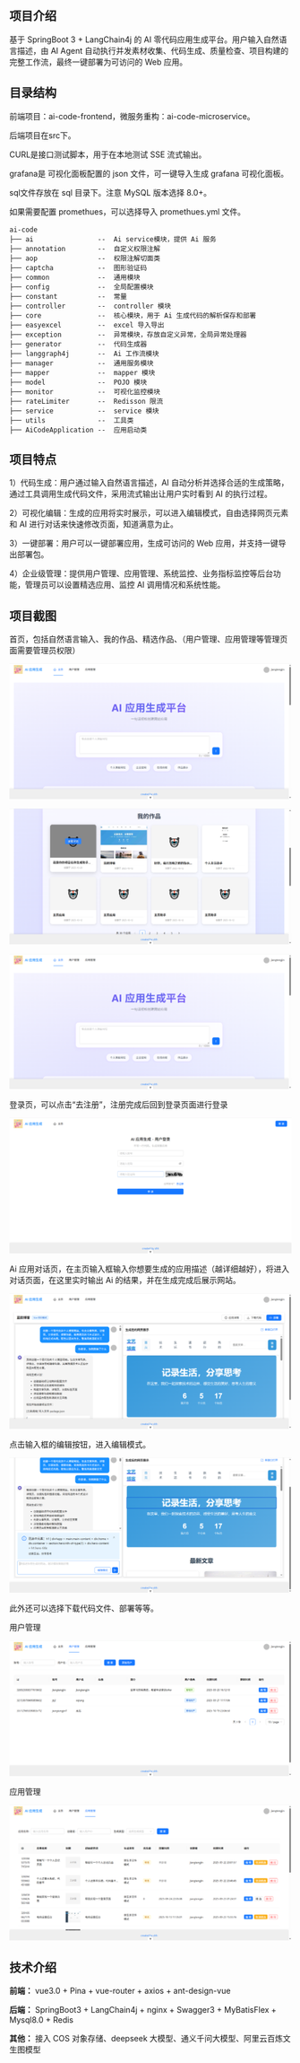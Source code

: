 ## 项目介绍
基于 SpringBoot 3 + LangChain4j 的 AI 零代码应用生成平台。用户输入自然语言描述，由 AI Agent 自动执行并发素材收集、代码生成、质量检查、项目构建的完整工作流，最终一键部署为可访问的 Web 应用。
## 目录结构
前端项目：ai-code-frontend，微服务重构：ai-code-microservice。 

后端项目在src下。

CURL是接口测试脚本，用于在本地测试 SSE 流式输出。

grafana是 可视化面板配置的 json 文件，可一键导入生成 grafana 可视化面板。

sql文件存放在 sql 目录下。注意 MySQL 版本选择 8.0+。

如果需要配置 promethues，可以选择导入 promethues.yml 文件。
```
ai-code
├── ai                --  Ai service模块，提供 Ai 服务
├── annotation        --  自定义权限注解
├── aop               --  权限注解切面类
├── captcha           --  图形验证码
├── common            --  通用模块
├── config            --  全局配置模块
├── constant          --  常量
├── controller        --  controller 模块
├── core              --  核心模块，用于 Ai 生成代码的解析保存和部署
├── easyexcel         --  excel 导入导出
├── exception         --  异常模块，存放自定义异常，全局异常处理器
├── generator         --  代码生成器
├── langgraph4j       --  Ai 工作流模块
├── manager           --  通用服务模块
├── mapper            --  mapper 模块
├── model             --  POJO 模块
├── monitor           --  可视化监控模块
├── rateLimiter       --  Redisson 限流
├── service           --  service 模块
├── utils             --  工具类
├── AiCodeApplication --  应用启动类
```
## 项目特点
1）代码生成：用户通过输入自然语言描述，AI 自动分析并选择合适的生成策略，通过工具调用生成代码文件，采用流式输出让用户实时看到 AI 的执行过程。

2）可视化编辑：生成的应用将实时展示，可以进入编辑模式，自由选择网页元素和 AI 进行对话来快速修改页面，知道满意为止。

3）一键部署：用户可以一键部署应用，生成可访问的 Web 应用，并支持一键导出部署包。

4）企业级管理：提供用户管理、应用管理、系统监控、业务指标监控等后台功能，管理员可以设置精选应用、监控 AI 调用情况和系统性能。
## 项目截图
首页，包括自然语言输入、我的作品、精选作品、（用户管理、应用管理等管理页面需要管理员权限）

![image](/static/img1.png)

![image](/static/img3.png)

![image](/static/img1.png)

登录页，可以点击“去注册”，注册完成后回到登录页面进行登录

![image](/static/img2.png)

Ai 应用对话页，在主页输入框输入你想要生成的应用描述（越详细越好），将进入对话页面，在这里实时输出 Ai 的结果，并在生成完成后展示网站。

![image](/static/img5.png)

点击输入框的编辑按钮，进入编辑模式。

![image](/static/img6.png)

此外还可以选择下载代码文件、部署等等。

用户管理

![image](/static/img7.png)

应用管理

![image](/static/img8.png)
## 技术介绍

**前端：** vue3.0 +  Pina + vue-router + axios + ant-design-vue

**后端：** SpringBoot3 + LangChain4j + nginx + Swagger3 + MyBatisFlex + Mysql8.0 + Redis

**其他：** 接入 COS 对象存储、deepseek 大模型、通义千问大模型、阿里云百炼文生图模型